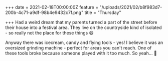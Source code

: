+++
date = 2021-02-18T00:00:00Z
feature = "/uploads/2021/02/b8f983d7-200b-4c71-a9df-98b4e9432c7f.png"
title = "Thursday"

+++
Had a weird dream that my parents turned a part of the street before their house into a festival area. They live on the countryside kind of isolated - so really not the place for these things 😄

Anyway there was icecream, candy and flying tools - yes! I believe it was an oversized grinding machine - perfect for areas you can't reach. One of these tools broke because someone played with it too much. So yeah... 🙈